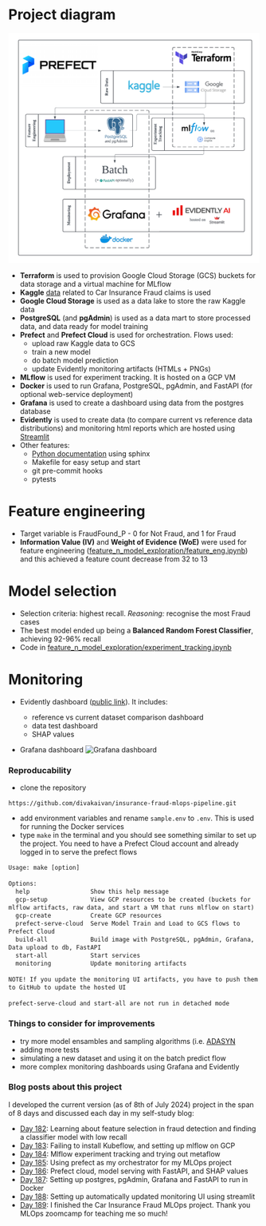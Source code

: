 # Project diagram

![Project diagram](/project_info/project_diagram.png)

- **Terraform** is used to provision Google Cloud Storage (GCS) buckets for data storage and a virtual machine for MLflow
- **Kaggle** [data](https://www.kaggle.com/datasets/shivamb/vehicle-claim-fraud-detection) related to Car Insurance Fraud claims is used
- **Google Cloud Storage** is used as a data lake to store the raw Kaggle data
- **PostgreSQL** (and **pgAdmin**) is used as a data mart to store processed data, and data ready for model training
- **Prefect** and **Prefect Cloud** is used for orchestration. Flows used:
  - upload raw Kaggle data to GCS
  - train a new model
  - do batch model prediction
  - update Evidently monitoring artifacts (HTMLs + PNGs)
- **MLflow** is used for experiment tracking. It is hosted on a GCP VM
- **Docker** is used to run Grafana, PostgreSQL, pgAdmin, and FastAPI (for optional web-service deployment)
- **Grafana** is used to create a dashboard using data from the postgres database
- **Evidently** is used to create data (to compare current vs reference data distributions) and monitoring html reports which are hosted using [Streamlit](https://insurance-fraud-model-monitoring.streamlit.app/)
- Other features:
  - [Python documentation](https://fraud-model-prefect-docs.netlify.app/) using sphinx
  - Makefile for easy setup and start
  - git pre-commit hooks
  - pytests

# Feature engineering

- Target variable is FraudFound_P - 0 for Not Fraud, and 1 for Fraud
- **Information Value (IV)** and **Weight of Evidence (WoE)** were used for feature engineering ([feature_n_model_exploration/feature_eng.ipynb](/feature_n_model_exploration/feature_eng.ipynb)) and this achieved a feature count decrease from 32 to 13

# Model selection

- Selection criteria: highest recall. _Reasoning:_ recognise the most Fraud cases
- The best model ended up being a **Balanced Random Forest Classifier**, achieving 92-96% recall
- Code in [feature_n_model_exploration/experiment_tracking.ipynb](/feature_n_model_exploration/experiment_tracking.ipynb)

# Monitoring

- Evidently dashboard ([public link](https://insurance-fraud-model-monitoring.streamlit.app/)). It includes:
  - reference vs current dataset comparison dashboard
  - data test dashboard
  - SHAP values

- Grafana dashboard
![Grafana dashboard](/project_info/grafana_dashboard.png)

### Reproducability

- clone the repository
```
https://github.com/divakaivan/insurance-fraud-mlops-pipeline.git
```
- add environment variables and rename `sample.env` to `.env`. This is used for running the Docker services
- type `make` in the terminal and you should see something similar to set up the project. You need to have a Prefect Cloud account and already logged in to serve the prefect flows
```
Usage: make [option]

Options:
  help                 Show this help message
  gcp-setup            View GCP resources to be created (buckets for mlflow artifacts, raw data, and start a VM that runs mlflow on start)
  gcp-create           Create GCP resources 
  prefect-serve-cloud  Serve Model Train and Load to GCS flows to Prefect Cloud
  build-all            Build image with PostgreSQL, pgAdmin, Grafana, Data upload to db, FastAPI
  start-all            Start services
  monitoring           Update monitoring artifacts 

NOTE! If you update the monitoring UI artifacts, you have to push them to GitHub to update the hosted UI

prefect-serve-cloud and start-all are not run in detached mode
```

### Things to consider for improvements

- try more model ensambles and sampling algorithms (i.e. [ADASYN](https://ieeexplore.ieee.org/document/4633969)
- adding more tests
- simulating a new dataset and using it on the batch predict flow
- more complex monitoring dashboards using Grafana and Evidently

### Blog posts about this project

I developed the current version (as of 8th of July 2024) project in the span of 8 days and discussed each day in my self-study blog:

- [Day 182](https://50daysml.blogspot.com/2024/07/day-182-learning-about-feature.html): Learning about feature selection in fraud detection and finding a classifier model with low recall
- [Day 183](https://50daysml.blogspot.com/2024/07/day-183-failing-to-install-kubeflow-and.html): Failing to install Kubeflow, and setting up mlflow on GCP
- [Day 184](https://50daysml.blogspot.com/2024/07/day-184-mlflow-experiment-tracking-and.html): Mlflow experiment tracking and trying out metaflow
- [Day 185](https://50daysml.blogspot.com/2024/07/day-185-using-prefect-as-my.html): Using prefect as my orchestrator for my MLOps project
- [Day 186](https://50daysml.blogspot.com/2024/07/day-186-prefect-cloud-model-serving.html): Prefect cloud, model serving with FastAPI, and SHAP values
- [Day 187](https://50daysml.blogspot.com/2024/07/day-187-setting-up-postgres-pgadmin.html): Setting up postgres, pgAdmin, Grafana and FastAPI to run in Docker
- [Day 188](https://50daysml.blogspot.com/2024/07/day-188-setting-up-automatically.html): Setting up automatically updated monitoring UI using streamlit
- [Day 189](https://50daysml.blogspot.com/2024/07/day-189-i-finished-car-insurance-fraud.html): I finished the Car Insurance Fraud MLOps project. Thank you MLOps zoomcamp for teaching me so much!
